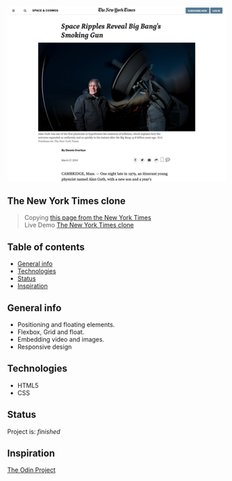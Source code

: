 ![Example screenshot](https://github.com/hrmtk/nyt-clone/blob/master/images/nyt-clone-screenshot.png)

## The New York Times clone
> Copying [this page from the New York Times](https://www.nytimes.com/2014/03/18/science/space/detection-of-waves-in-space-buttresses-landmark-theory-of-big-bang.html?_r=0)\
> Live Demo [The New York Times clone](https://hrmtk.github.io/nyt-clone/)

## Table of contents
* [General info](#general-info)
* [Technologies](#technologies)
* [Status](#status)
* [Inspiration](#inspiration)

## General info
* Positioning and floating elements.
* Flexbox, Grid and float.
* Embedding video and images.
* Responsive design

## Technologies
* HTML5
* CSS

## Status
Project is: _finished_

## Inspiration
[The Odin Project](https://www.theodinproject.com/courses/html-and-css/lessons/positioning-and-floating-elements)

